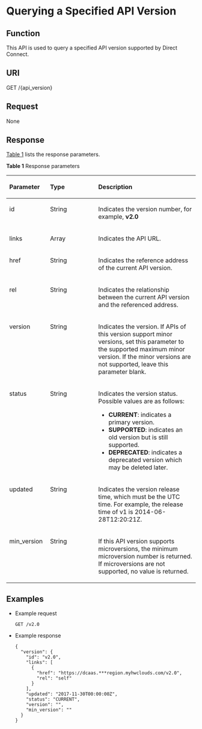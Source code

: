 # Querying a Specified API Version<a name="en-dc_topic_0055025312"></a>

## Function<a name="section109661156152112"></a>

This API is used to query a specified API version supported by Direct Connect.

## URI<a name="section11867232184814"></a>

GET /\{api\_version\}

## Request<a name="section24112512"></a>

None

## Response<a name="section15686020"></a>

[Table 1](#table49902238182444)  lists the response parameters.

**Table  1**  Response parameters

<a name="table49902238182444"></a>
<table><thead align="left"><tr id="row27727643182444"><th class="cellrowborder" valign="top" width="21.529999999999998%" id="mcps1.2.4.1.1"><p id="p31346634182444"><a name="p31346634182444"></a><a name="p31346634182444"></a>Parameter</p>
</th>
<th class="cellrowborder" valign="top" width="25.46%" id="mcps1.2.4.1.2"><p id="p56049421182444"><a name="p56049421182444"></a><a name="p56049421182444"></a>Type</p>
</th>
<th class="cellrowborder" valign="top" width="53.010000000000005%" id="mcps1.2.4.1.3"><p id="p50789233182444"><a name="p50789233182444"></a><a name="p50789233182444"></a>Description</p>
</th>
</tr>
</thead>
<tbody><tr id="row39593523182444"><td class="cellrowborder" valign="top" width="21.529999999999998%" headers="mcps1.2.4.1.1 "><p id="p1326331857"><a name="p1326331857"></a><a name="p1326331857"></a>id</p>
</td>
<td class="cellrowborder" valign="top" width="25.46%" headers="mcps1.2.4.1.2 "><p id="p183219331352"><a name="p183219331352"></a><a name="p183219331352"></a>String</p>
</td>
<td class="cellrowborder" valign="top" width="53.010000000000005%" headers="mcps1.2.4.1.3 "><p id="p1232103319520"><a name="p1232103319520"></a><a name="p1232103319520"></a>Indicates the version number, for example, <strong id="b842352706151910"><a name="b842352706151910"></a><a name="b842352706151910"></a>v2.0</strong></p>
</td>
</tr>
<tr id="row64801111182444"><td class="cellrowborder" valign="top" width="21.529999999999998%" headers="mcps1.2.4.1.1 "><p id="p13233311516"><a name="p13233311516"></a><a name="p13233311516"></a>links</p>
</td>
<td class="cellrowborder" valign="top" width="25.46%" headers="mcps1.2.4.1.2 "><p id="p932153310512"><a name="p932153310512"></a><a name="p932153310512"></a>Array</p>
</td>
<td class="cellrowborder" valign="top" width="53.010000000000005%" headers="mcps1.2.4.1.3 "><p id="p113219331057"><a name="p113219331057"></a><a name="p113219331057"></a>Indicates the API URL.</p>
</td>
</tr>
<tr id="row314332616201"><td class="cellrowborder" valign="top" width="21.529999999999998%" headers="mcps1.2.4.1.1 "><p id="p124464144178"><a name="p124464144178"></a><a name="p124464144178"></a>href</p>
</td>
<td class="cellrowborder" valign="top" width="25.46%" headers="mcps1.2.4.1.2 "><p id="p244781412174"><a name="p244781412174"></a><a name="p244781412174"></a>String</p>
</td>
<td class="cellrowborder" valign="top" width="53.010000000000005%" headers="mcps1.2.4.1.3 "><p id="p144471814201718"><a name="p144471814201718"></a><a name="p144471814201718"></a>Indicates the reference address of the current API version.</p>
</td>
</tr>
<tr id="row342330162012"><td class="cellrowborder" valign="top" width="21.529999999999998%" headers="mcps1.2.4.1.1 "><p id="p168331418121713"><a name="p168331418121713"></a><a name="p168331418121713"></a>rel</p>
</td>
<td class="cellrowborder" valign="top" width="25.46%" headers="mcps1.2.4.1.2 "><p id="p17833131818174"><a name="p17833131818174"></a><a name="p17833131818174"></a>String</p>
</td>
<td class="cellrowborder" valign="top" width="53.010000000000005%" headers="mcps1.2.4.1.3 "><p id="p118332018191716"><a name="p118332018191716"></a><a name="p118332018191716"></a>Indicates the relationship between the current API version and the referenced address.</p>
</td>
</tr>
<tr id="row20716483182444"><td class="cellrowborder" valign="top" width="21.529999999999998%" headers="mcps1.2.4.1.1 "><p id="p15325331257"><a name="p15325331257"></a><a name="p15325331257"></a>version</p>
</td>
<td class="cellrowborder" valign="top" width="25.46%" headers="mcps1.2.4.1.2 "><p id="p19321133251"><a name="p19321133251"></a><a name="p19321133251"></a>String</p>
</td>
<td class="cellrowborder" valign="top" width="53.010000000000005%" headers="mcps1.2.4.1.3 "><p id="p93210331152"><a name="p93210331152"></a><a name="p93210331152"></a>Indicates the version. If APIs of this version support minor versions, set this parameter to the supported maximum minor version. If the minor versions are not supported, leave this parameter blank.</p>
</td>
</tr>
<tr id="row48951951182444"><td class="cellrowborder" valign="top" width="21.529999999999998%" headers="mcps1.2.4.1.1 "><p id="p19326339519"><a name="p19326339519"></a><a name="p19326339519"></a>status</p>
</td>
<td class="cellrowborder" valign="top" width="25.46%" headers="mcps1.2.4.1.2 "><p id="p1432193314519"><a name="p1432193314519"></a><a name="p1432193314519"></a>String</p>
</td>
<td class="cellrowborder" valign="top" width="53.010000000000005%" headers="mcps1.2.4.1.3 "><p id="p15331033950"><a name="p15331033950"></a><a name="p15331033950"></a>Indicates the version status. Possible values are as follows:</p>
<a name="ul597114391474"></a><a name="ul597114391474"></a><ul id="ul597114391474"><li><strong>CURRENT</strong>: indicates a primary version.</li><li><strong>SUPPORTED</strong>: indicates an old version but is still supported.</li><li><strong>DEPRECATED</strong>: indicates a deprecated version which may be deleted later.</li></ul>
</td>
</tr>
<tr id="row2329187257"><td class="cellrowborder" valign="top" width="21.529999999999998%" headers="mcps1.2.4.1.1 "><p id="p18331633956"><a name="p18331633956"></a><a name="p18331633956"></a>updated</p>
</td>
<td class="cellrowborder" valign="top" width="25.46%" headers="mcps1.2.4.1.2 "><p id="p15331331459"><a name="p15331331459"></a><a name="p15331331459"></a>String</p>
</td>
<td class="cellrowborder" valign="top" width="53.010000000000005%" headers="mcps1.2.4.1.3 "><p id="p133303319510"><a name="p133303319510"></a><a name="p133303319510"></a>Indicates the version release time, which must be the UTC time. For example, the release time of v1 is 2014-06-28T12:20:21Z.</p>
</td>
</tr>
<tr id="row4783956182444"><td class="cellrowborder" valign="top" width="21.529999999999998%" headers="mcps1.2.4.1.1 "><p id="p833333852"><a name="p833333852"></a><a name="p833333852"></a>min_version</p>
</td>
<td class="cellrowborder" valign="top" width="25.46%" headers="mcps1.2.4.1.2 "><p id="p7336331759"><a name="p7336331759"></a><a name="p7336331759"></a>String</p>
</td>
<td class="cellrowborder" valign="top" width="53.010000000000005%" headers="mcps1.2.4.1.3 "><p id="p1333933458"><a name="p1333933458"></a><a name="p1333933458"></a>If this API version supports microversions, the minimum microversion number is returned. If microversions are not supported, no value is returned.</p>
</td>
</tr>
</tbody>
</table>

## Examples<a name="section542210409508"></a>

-   Example request

    ```
    GET /v2.0
    ```

-   Example response

    ```
    {
      "version": {
        "id": "v2.0",
        "links": [
          {
            "href": "https://dcaas.***region.myhwclouds.com/v2.0",
            "rel": "self"
          }
        ],
        "updated": "2017-11-30T00:00:00Z",
        "status": "CURRENT",
        "version": "",
        "min_version": ""
      }
    }
    ```


